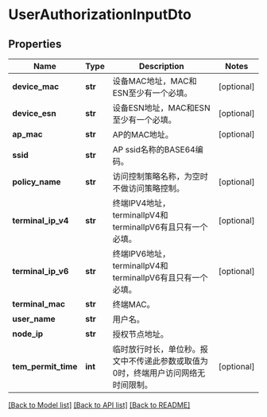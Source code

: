 # UserAuthorizationInputDto

## Properties
Name | Type | Description | Notes
------------ | ------------- | ------------- | -------------
**device_mac** | **str** | 设备MAC地址，MAC和ESN至少有一个必填。 | [optional] 
**device_esn** | **str** | 设备ESN地址，MAC和ESN至少有一个必填。 | [optional] 
**ap_mac** | **str** | AP的MAC地址。 | [optional] 
**ssid** | **str** | AP ssid名称的BASE64编码。 | 
**policy_name** | **str** | 访问控制策略名称，为空时不做访问策略控制。 | [optional] 
**terminal_ip_v4** | **str** | 终端IPV4地址，terminalIpV4和terminalIpV6有且只有一个必填。 | [optional] 
**terminal_ip_v6** | **str** | 终端IPV6地址，terminalIpV4和terminalIpV6有且只有一个必填。 | [optional] 
**terminal_mac** | **str** | 终端MAC。 | 
**user_name** | **str** | 用户名。 | 
**node_ip** | **str** | 授权节点地址。 | 
**tem_permit_time** | **int** | 临时放行时长，单位秒。报文中不传递此参数或取值为0时，终端用户访问网络无时间限制。 | [optional] 

[[Back to Model list]](../README.md#documentation-for-models) [[Back to API list]](../README.md#documentation-for-api-endpoints) [[Back to README]](../README.md)


